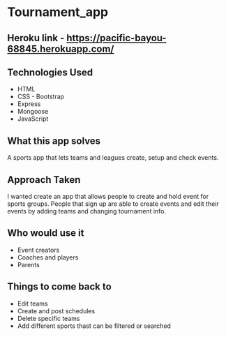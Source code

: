 # Tournament_app

## Heroku link - https://pacific-bayou-68845.herokuapp.com/

## Technologies Used

- HTML
- CSS - Bootstrap
- Express
- Mongoose
- JavaScript

## What this app solves

A sports app that lets teams and leagues create, setup and check events.

## Approach Taken

I wanted create an app that allows people to create and hold event for sports groups. People that sign up are able to create events and edit their events by adding teams and changing tournament info.

## Who would use it

- Event creators
- Coaches and players
- Parents

## Things to come back to

- Edit teams
- Create and post schedules
- Delete specific teams
- Add different sports thast can be filtered or searched

